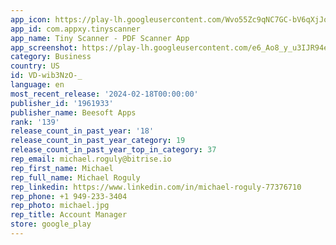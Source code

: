 ```yaml
---
app_icon: https://play-lh.googleusercontent.com/Wvo55Zc9qNC7GC-bV6qXjJotbyb9hLg9HxaeC7s-iPF95mpPhx1E6KemWNovO1wB8w
app_id: com.appxy.tinyscanner
app_name: Tiny Scanner - PDF Scanner App
app_screenshot: https://play-lh.googleusercontent.com/e6_Ao8_y_u3IJR94eha6PXInsqlgalW-RJ4i11TyAa5cJe9PX1a2NGmv1FWhzM5GBRk
category: Business
country: US
id: VD-wib3NzO-_
language: en
most_recent_release: '2024-02-18T00:00:00'
publisher_id: '1961933'
publisher_name: Beesoft Apps
rank: '139'
release_count_in_past_year: '18'
release_count_in_past_year_category: 19
release_count_in_past_year_top_in_category: 37
rep_email: michael.roguly@bitrise.io
rep_first_name: Michael
rep_full_name: Michael Roguly
rep_linkedin: https://www.linkedin.com/in/michael-roguly-77376710
rep_phone: +1 949-233-3404
rep_photo: michael.jpg
rep_title: Account Manager
store: google_play
---
```


